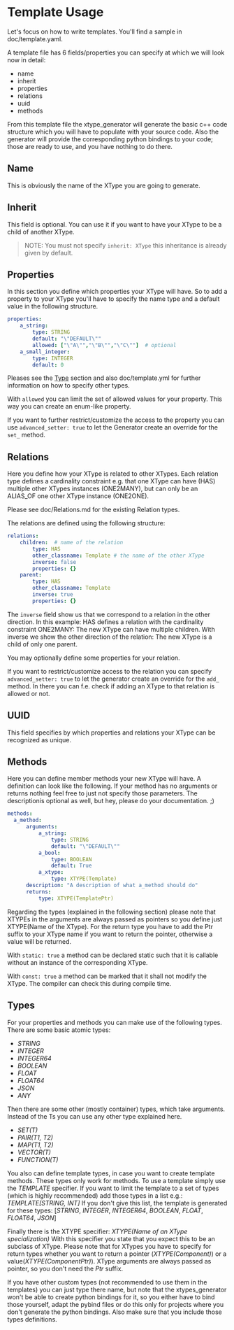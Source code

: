 # Template Usage

Let's focus on how to write templates. You'll find a sample in doc/template.yaml.

A template file has 6 fields/properties you can specify at which we will look now in detail:

- name
- inherit
- properties
- relations
- uuid
- methods

From this template file the xtype_generator will generate the basic c++ code structure which you will have to populate with your source code.
Also the generator will provide the corresponding python bindings to your code; those are ready to use, and you have nothing to do there.

## Name
This is obviously the name of the XType you are going to generate.

## Inherit
This field is optional. You can use it if you want to have your XType to be a child of another XType.

> NOTE: You must not specify `inherit: XType` this inheritance is already given by default.

## Properties
In this section you define which properties your XType will have.
So to add a property to your XType you'll have to specify the name type and a default value in the following structure.

```yaml
properties:
    a_string:
        type: STRING
        default: "\"DEFAULT\""
        allowed: ["\"A\"","\"B\"","\"C\""]  # optional
    a_small_integer:
        type: INTEGER
        default: 0
```

Pleases see the [Type](#type) section and also doc/template.yml for further information on how to specify other types.

With `allowed` you can limit the set of allowed values for your property. This way you can create an enum-like property.

If you want to further restrict/customize the access to the property you can use `advanced_setter: true` to let the Generator create an override for the `set_` method.

## Relations
Here you define how your XType is related to other XTypes. Each relation type defines a cardinality constraint e.g. that one XType can have (HAS) multiple other XTypes instances (ONE2MANY), but can only be an ALIAS_OF one other XType instance (ONE2ONE).

Please see doc/Relations.md for the existing Relation types.

The relations are defined using the following structure:
```yaml
relations:
    children:  # name of the relation
        type: HAS
        other_classname: Template # the name of the other XType
        inverse: false
        properties: {}
    parent:
        type: HAS
        other_classname: Template
        inverse: true   
        properties: {}
```
The `inverse` field show us that we correspond to a relation in the other direction. In this example: HAS defines a relation with the cardinality constraint ONE2MANY: The new XType can have multiple children. With inverse we show the other direction of the relation: The new XType is a child of only one parent.

You may optionally define some properties for your relation.

If you want to restrict/customize access to the relation you can specify `advanced_setter: true` to let the generator create an override for the `add_` method. In there you can f.e. check if adding an XType to that relation is allowed or not.

## UUID
This field specifies by which properties and relations your XType can be recognized as unique.

## Methods
Here you can define member methods your new XType will have.
A definition can look like the following. If your method has no arguments or returns nothing feel free to just not specify those parameters. The descriptionis optional as well, but hey, please do your documentation. ;)
```yaml
methods:
  a_method:
      arguments:
          a_string:
              type: STRING
              default: "\"DEFAULT\""
          a_bool:
              type: BOOLEAN
              default: True
          a_xtype:
              type: XTYPE(Template)
      description: "A description of what a_method should do"
      returns:
          type: XTYPE(TemplatePtr)
```
Regarding the types (explained in the following section) please note that XTYPEs in the arguments are always passed as pointers so you define just XTYPE(Name of the XType). For the return type you have to add the Ptr suffix to your XType name if you want to return the pointer, otherwise a value will be returned.

With `static: true` a method can be declared static such that it is callable without an instance of the corresponding XType.

With `const: true` a method can be marked that it shall not modify the XType. The compiler can check this during compile time.

## Types
For your properties and methods you can make use of the following types. There are some basic atomic types:
- _STRING_
- _INTEGER_
- _INTEGER64_
- _BOOLEAN_
- _FLOAT_
- _FLOAT64_
- _JSON_
- _ANY_

Then there are some other (mostly container) types, which take arguments. Instead of the Ts you can use any other type explained here.
- _SET(T)_
- _PAIR(T1, T2)_
- _MAP(T1, T2)_
- _VECTOR(T)_
- _FUNCTION(T)_

You also can define template types, in case you want to create template methods. These types only work for methods.
To use a template simply use the _TEMPLATE_ specifier. If you want to limit the template to a set of types (which is highly recommended) add those types in a list e.g.: _TEMPLATE[STRING, INT]_
If you don't give this list, the template is generated for these types: [_STRING_, _INTEGER_, _INTEGER64_, _BOOLEAN_, _FLOAT_, _FLOAT64_, _JSON_]

Finally there is the XTYPE specifier: _XTYPE(Name of an XType specialization)_
With this specifier you state that you expect this to be an subclass of XType. Please note that for XTypes you have to specify for return types whether you want to return a pointer (_XTYPE(Component)_) or a value(_XTYPE(ComponentPtr)_).
XType arguments are always passed as pointer, so you don't need the _Ptr_ suffix.

If you have other custom types (not recommended to use them in the templates) you can just type there name, but note that the xtypes_generator won't be able to create python bindings for it, so you either have to bind those yourself, adapt the pybind files or do this only for projects where you don't generate the python bindings.
Also make sure that you include those types definitions.
